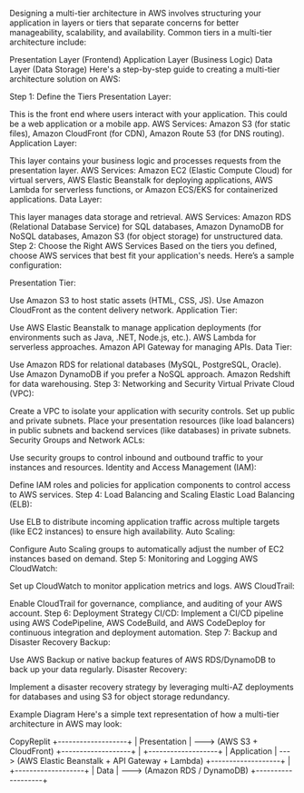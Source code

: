 Designing a multi-tier architecture in AWS involves structuring your application in layers or tiers that separate concerns for better manageability, scalability, and availability. Common tiers in a multi-tier architecture include:

Presentation Layer (Frontend)
Application Layer (Business Logic)
Data Layer (Data Storage)
Here's a step-by-step guide to creating a multi-tier architecture solution on AWS:

Step 1: Define the Tiers
Presentation Layer:

This is the front end where users interact with your application. This could be a web application or a mobile app.
AWS Services: Amazon S3 (for static files), Amazon CloudFront (for CDN), Amazon Route 53 (for DNS routing).
Application Layer:

This layer contains your business logic and processes requests from the presentation layer.
AWS Services: Amazon EC2 (Elastic Compute Cloud) for virtual servers, AWS Elastic Beanstalk for deploying applications, AWS Lambda for serverless functions, or Amazon ECS/EKS for containerized applications.
Data Layer:

This layer manages data storage and retrieval.
AWS Services: Amazon RDS (Relational Database Service) for SQL databases, Amazon DynamoDB for NoSQL databases, Amazon S3 (for object storage) for unstructured data.
Step 2: Choose the Right AWS Services
Based on the tiers you defined, choose AWS services that best fit your application's needs. Here’s a sample configuration:

Presentation Tier:

Use Amazon S3 to host static assets (HTML, CSS, JS).
Use Amazon CloudFront as the content delivery network.
Application Tier:

Use AWS Elastic Beanstalk to manage application deployments (for environments such as Java, .NET, Node.js, etc.).
AWS Lambda for serverless approaches.
Amazon API Gateway for managing APIs.
Data Tier:

Use Amazon RDS for relational databases (MySQL, PostgreSQL, Oracle).
Use Amazon DynamoDB if you prefer a NoSQL approach.
Amazon Redshift for data warehousing.
Step 3: Networking and Security
Virtual Private Cloud (VPC):

Create a VPC to isolate your application with security controls.
Set up public and private subnets. Place your presentation resources (like load balancers) in public subnets and backend services (like databases) in private subnets.
Security Groups and Network ACLs:

Use security groups to control inbound and outbound traffic to your instances and resources.
Identity and Access Management (IAM):

Define IAM roles and policies for application components to control access to AWS services.
Step 4: Load Balancing and Scaling
Elastic Load Balancing (ELB):

Use ELB to distribute incoming application traffic across multiple targets (like EC2 instances) to ensure high availability.
Auto Scaling:

Configure Auto Scaling groups to automatically adjust the number of EC2 instances based on demand.
Step 5: Monitoring and Logging
AWS CloudWatch:

Set up CloudWatch to monitor application metrics and logs.
AWS CloudTrail:

Enable CloudTrail for governance, compliance, and auditing of your AWS account.
Step 6: Deployment Strategy
CI/CD:
Implement a CI/CD pipeline using AWS CodePipeline, AWS CodeBuild, and AWS CodeDeploy for continuous integration and deployment automation.
Step 7: Backup and Disaster Recovery
Backup:

Use AWS Backup or native backup features of AWS RDS/DynamoDB to back up your data regularly.
Disaster Recovery:

Implement a disaster recovery strategy by leveraging multi-AZ deployments for databases and using S3 for object storage redundancy.





Example Diagram
Here's a simple text representation of how a multi-tier architecture in AWS may look:

CopyReplit
+-------------------+
|   Presentation    |    ---> (AWS S3 + CloudFront)
+-------------------+
        |
+-------------------+
|   Application      |    ---> (AWS Elastic Beanstalk + API Gateway + Lambda)
+-------------------+
        |
+-------------------+
|      Data         |    ---> (Amazon RDS / DynamoDB)
+-------------------+
